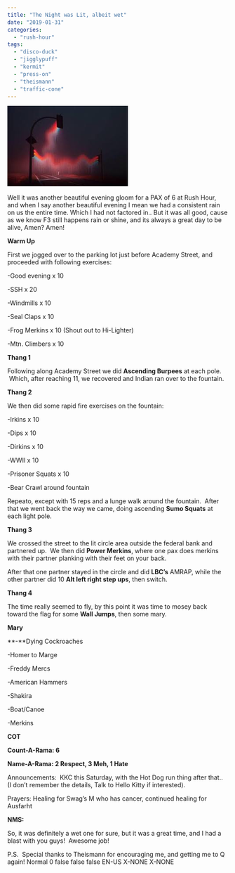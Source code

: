 ```yaml
---
title: "The Night was Lit, albeit wet"
date: "2019-01-31"
categories: 
  - "rush-hour"
tags: 
  - "disco-duck"
  - "jigglypuff"
  - "kermit"
  - "press-on"
  - "theismann"
  - "traffic-cone"
---
```


![](images/lit-night.jpg)

Well it was another beautiful evening gloom for a PAX of 6 at Rush Hour, and when I say another beautiful evening I mean we had a consistent rain on us the entire time. Which I had not factored in.. But it was all good, cause as we know F3 still happens rain or shine, and its always a great day to be alive, Amen? Amen!

**Warm Up**

First we jogged over to the parking lot just before Academy Street, and proceeded with following exercises:

\-Good evening x 10

\-SSH x 20

\-Windmills x 10

\-Seal Claps x 10

\-Frog Merkins x 10 (Shout out to Hi-Lighter)

\-Mtn. Climbers x 10

**Thang 1**

Following along Academy Street we did **Ascending Burpees** at each pole.  Which, after reaching 11, we recovered and Indian ran over to the fountain.

**Thang 2**

We then did some rapid fire exercises on the fountain:

\-Irkins x 10

\-Dips x 10

\-Dirkins x 10

\-WWII x 10

\-Prisoner Squats x 10

\-Bear Crawl around fountain

Repeato, except with 15 reps and a lunge walk around the fountain.  After that we went back the way we came, doing ascending **Sumo Squats** at each light pole.

**Thang 3**

We crossed the street to the lit circle area outside the federal bank and partnered up.  We then did **Power Merkins**, where one pax does merkins with their partner planking with their feet on your back. 

After that one partner stayed in the circle and did **LBC’s** AMRAP, while the other partner did 10 **Alt left right step ups**, then switch.

**Thang 4**

The time really seemed to fly, by this point it was time to mosey back toward the flag for some **Wall Jumps**, then some mary.

**Mary**

**\-**Dying Cockroaches

\-Homer to Marge

\-Freddy Mercs

\-American Hammers

\-Shakira

\-Boat/Canoe

\-Merkins

**COT**

**Count-A-Rama: 6**

**Name-A-Rama: 2 Respect, 3 Meh, 1 Hate**

Announcements:  KKC this Saturday, with the Hot Dog run thing after that.. (I don’t remember the details, Talk to Hello Kitty if interested).

Prayers: Healing for Swag’s M who has cancer, continued healing for Ausfarht

**NMS:**

So, it was definitely a wet one for sure, but it was a great time, and I had a blast with you guys!  Awesome job!

P.S.  Special thanks to Theismann for encouraging me, and getting me to Q again! Normal 0 false false false EN-US X-NONE X-NONE
